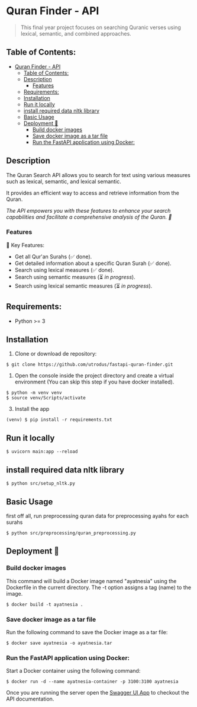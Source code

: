 # Quran Finder - API
>   This final year project focuses on searching Quranic verses using lexical, semantic, and combined approaches.

## Table of Contents:

- [Quran Finder - API](#quran-finder---api)
  - [Table of Contents:](#table-of-contents)
  - [Description](#description)
    - [Features](#features)
  - [Requirements:](#requirements)
  - [Installation](#installation)
  - [Run it locally](#run-it-locally)
  - [install required data nltk library](#install-required-data-nltk-library)
  - [Basic Usage](#basic-usage)
  - [Deployment 🚀](#deployment-)
    - [Build docker images](#build-docker-images)
    - [Save docker image as a tar file](#save-docker-image-as-a-tar-file)
    - [Run the FastAPI application using Docker:](#run-the-fastapi-application-using-docker)


## Description

The Quran Search API allows you to search for text using various measures such as lexical, semantic, and lexical semantic.


It provides an efficient way to access and retrieve information from the Quran.


*The API empowers you with these features to enhance your search capabilities and facilitate a comprehensive analysis of the Quran. 🚀*

### Features
💎 Key Features:
- Get all Qur'an Surahs (✅ done).
- Get detailed information about a specific Quran Surah (✅ done).
- Search using lexical measures (✅ done).
- Search using semantic measures (⏳ _in progress_).
- Search using lexical semantic measures (⏳ _in progress_).

## Requirements:

- Python >= 3

## Installation

1. Clone or download de repository:
```
$ git clone https://github.com/utrodus/fastapi-quran-finder.git
```

1. Open the console inside the project directory and create a virtual environment (You can skip this step if you have docker installed).

```git bash
$ python -m venv venv
$ source venv/Scripts/activate
```

3. Install the app

```git bash
(venv) $ pip install -r requirements.txt
```

## Run it locally

```git bash
$ uvicorn main:app --reload
```

## install required data nltk library

```git bash
$ python src/setup_nltk.py
```

## Basic Usage

first off all, run preprocessing quran data for preprocessing ayahs for each surahs

```git bash
$ python src/preprocessing/quran_preprocessing.py
```

## Deployment 🚀
### Build docker images 
This command will build a Docker image named "ayatnesia" using the Dockerfile in the current directory. The -t option assigns a tag (name) to the image.

```git bash
$ docker build -t ayatnesia .
```

### Save docker image as a tar file
Run the following command to save the Docker image as a tar file:

```git bash
$ docker save ayatnesia -o ayatnesia.tar
```

### Run the FastAPI application using Docker:
Start a Docker container using the following command:

```git bash
$ docker run -d --name ayatnesia-container -p 3100:3100 ayatnesia
```



Once you are running the server open the [Swagger UI App](http://localhost:8000/docs) to checkout the API documentation.